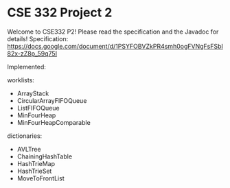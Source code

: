 # CSE 332 Project 2

Welcome to CSE332 P2! Please read the specification and the Javadoc for details!
Specification: https://docs.google.com/document/d/1PSYFOBVZkPR4smh0ogFVNgFsFSbI82x-zZ8p_59q75I

Implemented:

worklists:
 - ArrayStack
 - CircularArrayFIFOQueue
 - ListFIFOQueue
 - MinFourHeap
 - MinFourHeapComparable

dictionaries:
 - AVLTree
 - ChainingHashTable
 - HashTrieMap
 - HashTrieSet 
 - MoveToFrontList

